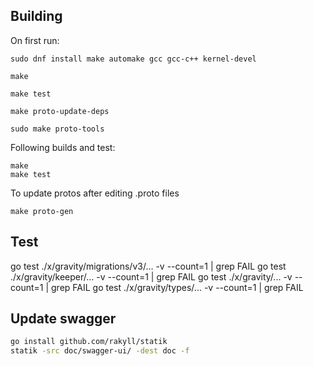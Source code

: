 ## Building

On first run:

```
sudo dnf install make automake gcc gcc-c++ kernel-devel

make

make test

make proto-update-deps

sudo make proto-tools
```

Following builds and test:

```
make
make test
```

To update protos after editing .proto files

```
make proto-gen
```

## Test

go test ./x/gravity/migrations/v3/... -v --count=1 | grep FAIL
go test ./x/gravity/keeper/... -v --count=1 | grep FAIL
go test ./x/gravity/... -v --count=1 | grep FAIL
go test ./x/gravity/types/... -v --count=1 | grep FAIL

## Update swagger

```bash
go install github.com/rakyll/statik
statik -src doc/swagger-ui/ -dest doc -f
```
